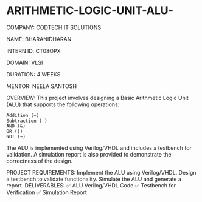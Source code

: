 # ARITHMETIC-LOGIC-UNIT-ALU-

COMPANY: CODTECH IT SOLUTIONS

NAME: BHARANIDHARAN

INTERN ID: CT08OPX

DOMAIN: VLSI

DURATION: 4 WEEKS

MENTOR: NEELA SANTOSH

OVERVIEW:
  This project involves designing a Basic Arithmetic Logic Unit (ALU) that supports the following operations:

    Addition (+)
    Subtraction (-)
    AND (&)
    OR (|)
    NOT (~)
  The ALU is implemented using Verilog/VHDL and includes a testbench for validation. A simulation report is also provided to demonstrate the correctness of the design.

PROJECT REQUIREMENTS:
  Implement the ALU using Verilog/VHDL.
  Design a testbench to validate functionality.
  Simulate the ALU and generate a report.
DELIVERABLES:
  ✅ ALU Verilog/VHDL Code
  ✅ Testbench for Verification
  ✅ Simulation Report
